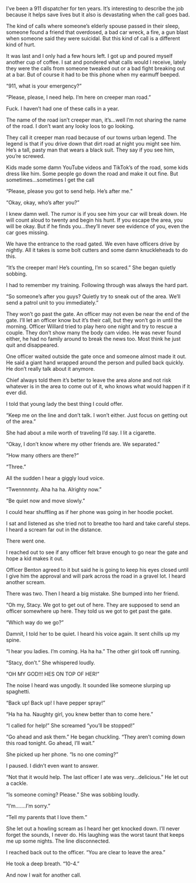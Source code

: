 I’ve been a 911 dispatcher for ten years. It’s interesting to describe the job because it helps save lives but it also is devastating when the call goes bad. 

The kind of calls where someone’s elderly spouse passed in their sleep, someone found a friend that overdosed, a bad car wreck, a fire, a gun blast when someone said they were suicidal. But this kind of call is a different kind of hurt. 

It was last and I only had a few hours left. I got up and poured myself another cup of coffee. I sat and pondered what calls would I receive, lately they were the calls from someone tweaked out or a bad fight breaking out at a bar. But of course it had to be this phone when my earmuff beeped.

“911, what is your emergency?”

“Please, please, I need help. I’m here on creeper man road.”

Fuck. I haven’t had one of these calls in a year.

The name of the road isn’t creeper man, it’s…well I’m not sharing the name of the road. I don’t want any looky loos to go looking. 

They call it creeper man road because of our towns urban legend. The legend is that if you drive down that dirt road at night you might see him. He’s a tall, pasty man that wears a black suit. They say if you see him, you’re screwed. 

Kids made some damn YouTube videos and TikTok’s of the road, some kids dress like him. Some people go down the road and make it out fine. But sometimes…sometimes I get the call 

“Please, please you got to send help. He’s after me.” 

“Okay, okay, who’s after you?”

I knew damn well. The rumor is if you see him your car will break down. He will count aloud to twenty and begin his hunt. If you escape the area, you will be okay. But if he finds you…they’ll never see evidence of you, even the car goes missing. 

We have the entrance to the road gated. We even have officers drive by nightly. All it takes is some bolt cutters and some damn knuckleheads to do this. 

“It’s the creeper man! He’s counting, I’m so scared.” She began quietly sobbing.

I had to remember my training. Following through was always the hard part.

“So someone’s after you guys? Quietly try to sneak out of the area. We’ll send a patrol unit to you immediately.” 

They won’t go past the gate. An officer may not even be near the end of the gate. I’ll let an officer know but it’s their call, but they won’t go in until the morning. Officer Willard tried to play hero one night and try to rescue a couple. They don’t show many the body cam video. He was never found either, he had no family around to break the news too. Most think he just quit and disappeared. 

One officer waited outside the gate once and someone almost made it out. He said a giant hand wrapped around the person and pulled back quickly. He don’t really talk about it anymore. 

Chief always told them it’s better to leave the area alone and not risk whatever is in the area to come out of it, who knows what would happen if it ever did. 

I told that young lady the best thing I could offer.

“Keep me on the line and don’t talk. I won’t either. Just focus on getting out of the area.”

She had about a mile worth of traveling I’d say. I lit a cigarette.

“Okay, I don’t know where my other friends are. We separated.”

“How many others are there?”

“Three.” 

All the sudden I hear a giggly loud voice.

“Twennnnnty. Aha ha ha. Alrighty now.” 

“Be quiet now and move slowly.” 

I could hear shuffling as if her phone was going in her hoodie pocket.

I sat and listened as she tried not to breathe too hard and take careful steps. I heard a scream far out in the distance. 

There went one. 

I reached out to see if any officer felt brave enough to go near the gate and hope a kid makes it out. 

Officer Benton agreed to it but said he is going to keep his eyes closed until I give him the approval and will park across the road in a gravel lot. I heard another scream.

There was two. Then I heard a big mistake. She bumped into her friend.

“Oh my, Stacy. We got to get out of here. They are supposed to send an officer somewhere up here. They told us we got to get past the gate. 

“Which way do we go?”

Damnit, I told her to be quiet. I heard his voice again. It sent chills up my spine. 

“I hear you ladies. I’m coming. Ha ha ha.” The other girl took off running.

“Stacy, don’t.” She whispered loudly. 

“OH MY GOD!!! HES ON TOP OF HER!” 

The noise I heard was ungodly. It sounded like someone slurping up spaghetti. 

“Back up! Back up! I have pepper spray!”

“Ha ha ha. Naughty girl, you knew better than to come here.” 

“I called for help!” She screamed “you’ll be stopped!”

“Go ahead and ask them.” He began chuckling. “They aren’t coming down this road tonight. Go ahead, I’ll wait.” 

She picked up her phone. “Is no one coming?”

I paused. I didn’t even want to answer. 

“Not that it would help. The last officer I ate was very…delicious.” He let out a cackle. 

“Is someone coming? Please.” She was sobbing loudly.

“I’m…….I’m sorry.” 

“Tell my parents that I love them.” 

She let out a howling scream as I heard her get knocked down. I’ll never forget the sounds, I never do. His laughing was the worst taunt that keeps me up some nights. The line disconnected. 
 
I reached back out to the officer. “You are clear to leave the area.”

He took a deep breath. “10-4.” 

And now I wait for another call.